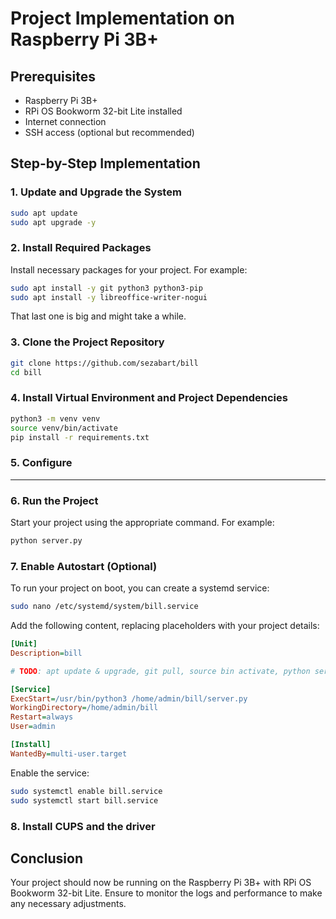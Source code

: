 # Project Implementation on Raspberry Pi 3B+

## Prerequisites
- Raspberry Pi 3B+
- RPi OS Bookworm 32-bit Lite installed
- Internet connection
- SSH access (optional but recommended)

## Step-by-Step Implementation

### 1. Update and Upgrade the System
```sh
sudo apt update
sudo apt upgrade -y
```

### 2. Install Required Packages
Install necessary packages for your project. For example:
```sh
sudo apt install -y git python3 python3-pip 
sudo apt install -y libreoffice-writer-nogui
```
That last one is big and might take a while.

### 3. Clone the Project Repository

```sh
git clone https://github.com/sezabart/bill
cd bill
```

### 4. Install Virtual Environment and Project Dependencies
```sh
python3 -m venv venv
source venv/bin/activate
pip install -r requirements.txt
```

### 5. Configure
---

### 6. Run the Project
Start your project using the appropriate command. For example:
```sh
python server.py
```

### 7. Enable Autostart (Optional)
To run your project on boot, you can create a systemd service:
```sh
sudo nano /etc/systemd/system/bill.service
```
Add the following content, replacing placeholders with your project details:
```ini
[Unit]
Description=bill

# TODO: apt update & upgrade, git pull, source bin activate, python server.py

[Service]
ExecStart=/usr/bin/python3 /home/admin/bill/server.py
WorkingDirectory=/home/admin/bill
Restart=always
User=admin

[Install]
WantedBy=multi-user.target
```
Enable the service:
```sh
sudo systemctl enable bill.service
sudo systemctl start bill.service
```

### 8. Install CUPS and the driver


## Conclusion
Your project should now be running on the Raspberry Pi 3B+ with RPi OS Bookworm 32-bit Lite. Ensure to monitor the logs and performance to make any necessary adjustments.
